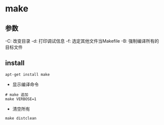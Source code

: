 # make

## 参数
-C: 改变目录
-d: 打印调试信息
-f: 选定其他文件当Makefile
-B: 强制编译所有的目标文件

## install
```
apt-get install make
```

- 显示编译命令
```shell
# make 追加
make VERBOSE=1
```

- 清空所有
```shell
make distclean
```
